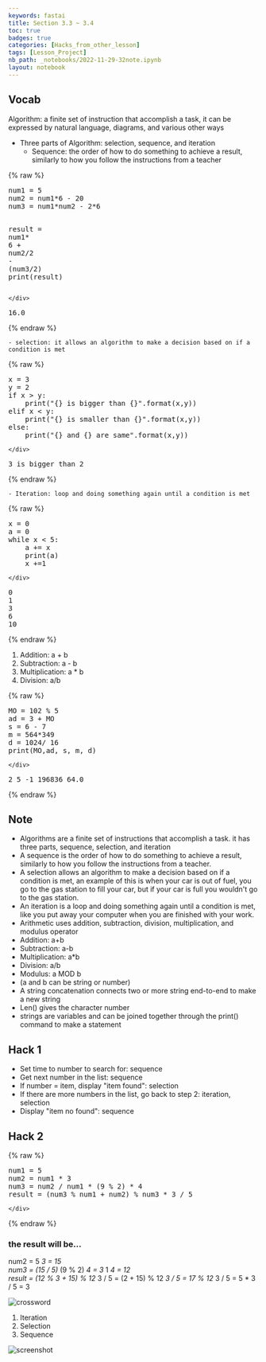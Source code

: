 ```yaml
---
keywords: fastai
title: Section 3.3 ~ 3.4
toc: true
badges: true
categories: [Hacks_from_other_lesson]
tags: [Lesson_Project]
nb_path: _notebooks/2022-11-29-32note.ipynb
layout: notebook
---
```


<!--
#################################################
### THIS FILE WAS AUTOGENERATED! DO NOT EDIT! ###
#################################################
# file to edit: _notebooks/2022-11-29-32note.ipynb
-->

<div class="container" id="notebook-container">
        
<div class="cell border-box-sizing text_cell rendered"><div class="inner_cell">
<div class="text_cell_render border-box-sizing rendered_html">
<h2 id="Vocab">Vocab<a class="anchor-link" href="#Vocab"> </a></h2><p>Algorithm: a finite set of instruction that accomplish a task, it can be expressed by natural language, diagrams, and various other ways</p>
<ul>
<li>Three parts of Algorithm: selection, sequence, and iteration<ul>
<li>Sequence: the order of how to do something to achieve a result, similarly to how you follow the instructions from a teacher</li>
</ul>
</li>
</ul>

</div>
</div>
</div>
    {% raw %}
    
<div class="cell border-box-sizing code_cell rendered">
<div class="input">

<div class="inner_cell">
    <div class="input_area">
<div class=" highlight hl-ipython3"><pre><span></span><span class="n">num1</span> <span class="o">=</span> <span class="mi">5</span>
<span class="n">num2</span> <span class="o">=</span> <span class="n">num1</span><span class="o">*</span><span class="mi">6</span> <span class="o">-</span> <span class="mi">20</span>
<span class="n">num3</span> <span class="o">=</span> <span class="n">num1</span><span class="o">*</span><span class="n">num2</span> <span class="o">-</span> <span class="mi">2</span><span class="o">*</span><span class="mi">6</span>

<span class="n">result</span> <span class="o">=</span> <span class="n">num1</span><span class="o">*</span> <span class="mi">6</span> <span class="o">+</span> <span class="n">num2</span><span class="o">/</span><span class="mi">2</span> <span class="o">-</span> <span class="p">(</span><span class="n">num3</span><span class="o">/</span><span class="mi">2</span><span class="p">)</span>
<span class="nb">print</span><span class="p">(</span><span class="n">result</span><span class="p">)</span>
</pre></div>

    </div>
</div>
</div>

<div class="output_wrapper">
<div class="output">

<div class="output_area">

<div class="output_subarea output_stream output_stdout output_text">
<pre>16.0
</pre>
</div>
</div>

</div>
</div>

</div>
    {% endraw %}

<div class="cell border-box-sizing text_cell rendered"><div class="inner_cell">
<div class="text_cell_render border-box-sizing rendered_html">

<pre><code>- selection: it allows an algorithm to make a decision based on if a condition is met</code></pre>

</div>
</div>
</div>
    {% raw %}
    
<div class="cell border-box-sizing code_cell rendered">
<div class="input">

<div class="inner_cell">
    <div class="input_area">
<div class=" highlight hl-ipython3"><pre><span></span><span class="n">x</span> <span class="o">=</span> <span class="mi">3</span>
<span class="n">y</span> <span class="o">=</span> <span class="mi">2</span>
<span class="k">if</span> <span class="n">x</span> <span class="o">&gt;</span> <span class="n">y</span><span class="p">:</span>
    <span class="nb">print</span><span class="p">(</span><span class="s2">&quot;</span><span class="si">{}</span><span class="s2"> is bigger than </span><span class="si">{}</span><span class="s2">&quot;</span><span class="o">.</span><span class="n">format</span><span class="p">(</span><span class="n">x</span><span class="p">,</span><span class="n">y</span><span class="p">))</span>
<span class="k">elif</span> <span class="n">x</span> <span class="o">&lt;</span> <span class="n">y</span><span class="p">:</span>
    <span class="nb">print</span><span class="p">(</span><span class="s2">&quot;</span><span class="si">{}</span><span class="s2"> is smaller than </span><span class="si">{}</span><span class="s2">&quot;</span><span class="o">.</span><span class="n">format</span><span class="p">(</span><span class="n">x</span><span class="p">,</span><span class="n">y</span><span class="p">))</span>
<span class="k">else</span><span class="p">:</span> 
    <span class="nb">print</span><span class="p">(</span><span class="s2">&quot;</span><span class="si">{}</span><span class="s2"> and </span><span class="si">{}</span><span class="s2"> are same&quot;</span><span class="o">.</span><span class="n">format</span><span class="p">(</span><span class="n">x</span><span class="p">,</span><span class="n">y</span><span class="p">))</span>
</pre></div>

    </div>
</div>
</div>

<div class="output_wrapper">
<div class="output">

<div class="output_area">

<div class="output_subarea output_stream output_stdout output_text">
<pre>3 is bigger than 2
</pre>
</div>
</div>

</div>
</div>

</div>
    {% endraw %}

<div class="cell border-box-sizing text_cell rendered"><div class="inner_cell">
<div class="text_cell_render border-box-sizing rendered_html">

<pre><code>- Iteration: loop and doing something again until a condition is met</code></pre>

</div>
</div>
</div>
    {% raw %}
    
<div class="cell border-box-sizing code_cell rendered">
<div class="input">

<div class="inner_cell">
    <div class="input_area">
<div class=" highlight hl-ipython3"><pre><span></span><span class="n">x</span> <span class="o">=</span> <span class="mi">0</span>
<span class="n">a</span> <span class="o">=</span> <span class="mi">0</span>
<span class="k">while</span> <span class="n">x</span> <span class="o">&lt;</span> <span class="mi">5</span><span class="p">:</span>
    <span class="n">a</span> <span class="o">+=</span> <span class="n">x</span>
    <span class="nb">print</span><span class="p">(</span><span class="n">a</span><span class="p">)</span>
    <span class="n">x</span> <span class="o">+=</span><span class="mi">1</span>
</pre></div>

    </div>
</div>
</div>

<div class="output_wrapper">
<div class="output">

<div class="output_area">

<div class="output_subarea output_stream output_stdout output_text">
<pre>0
1
3
6
10
</pre>
</div>
</div>

</div>
</div>

</div>
    {% endraw %}

<div class="cell border-box-sizing text_cell rendered"><div class="inner_cell">
<div class="text_cell_render border-box-sizing rendered_html">
<ol>
<li>Addition: a + b</li>
<li>Subtraction: a - b</li>
<li>Multiplication: a * b</li>
<li>Division: a/b</li>
</ol>

</div>
</div>
</div>
    {% raw %}
    
<div class="cell border-box-sizing code_cell rendered">
<div class="input">

<div class="inner_cell">
    <div class="input_area">
<div class=" highlight hl-ipython3"><pre><span></span><span class="n">MO</span> <span class="o">=</span> <span class="mi">102</span> <span class="o">%</span> <span class="mi">5</span>
<span class="n">ad</span> <span class="o">=</span> <span class="mi">3</span> <span class="o">+</span> <span class="n">MO</span>
<span class="n">s</span> <span class="o">=</span> <span class="mi">6</span> <span class="o">-</span> <span class="mi">7</span>
<span class="n">m</span> <span class="o">=</span> <span class="mi">564</span><span class="o">*</span><span class="mi">349</span>
<span class="n">d</span> <span class="o">=</span> <span class="mi">1024</span><span class="o">/</span> <span class="mi">16</span>
<span class="nb">print</span><span class="p">(</span><span class="n">MO</span><span class="p">,</span><span class="n">ad</span><span class="p">,</span> <span class="n">s</span><span class="p">,</span> <span class="n">m</span><span class="p">,</span> <span class="n">d</span><span class="p">)</span>
</pre></div>

    </div>
</div>
</div>

<div class="output_wrapper">
<div class="output">

<div class="output_area">

<div class="output_subarea output_stream output_stdout output_text">
<pre>2 5 -1 196836 64.0
</pre>
</div>
</div>

</div>
</div>

</div>
    {% endraw %}

<div class="cell border-box-sizing text_cell rendered"><div class="inner_cell">
<div class="text_cell_render border-box-sizing rendered_html">
<h2 id="Note">Note<a class="anchor-link" href="#Note"> </a></h2><ul>
<li>Algorithms are a finite set of instructions that accomplish a task. it has three parts, sequence, selection, and iteration</li>
<li>A sequence is the order of how to do something to achieve a result, similarly to how you follow the instructions from a teacher.</li>
<li>A selection allows an algorithm to make a decision based on if a condition is met, an example of this is when your car is out of fuel, you go to the gas station to fill your car, but if your car is full you wouldn't go to the gas station.</li>
<li>An iteration is a loop and doing something again until a condition is met, like you put away your computer when you are finished with your work.</li>
<li>Arithmetic uses addition, subtraction, division, multiplication, and modulus operator</li>
<li>Addition: a+b</li>
<li>Subtraction: a-b</li>
<li>Multiplication: a*b</li>
<li>Division: a/b</li>
<li>Modulus: a MOD b</li>
<li>(a and b can be string or number)</li>
<li>A string concatenation connects two or more string end-to-end to make a new string</li>
<li>Len() gives the character number</li>
<li>strings are variables and can be joined together through the print() command to make a statement</li>
</ul>

</div>
</div>
</div>
<div class="cell border-box-sizing text_cell rendered"><div class="inner_cell">
<div class="text_cell_render border-box-sizing rendered_html">
<h2 id="Hack-1">Hack 1<a class="anchor-link" href="#Hack-1"> </a></h2><ul>
<li>Set time to number to search for: sequence</li>
<li>Get next number in the list: sequence</li>
<li>If number = item, display "item found": selection</li>
<li>If there are more numbers in the list, go back to step 2: iteration, selection</li>
<li>Display "item no found": sequence</li>
</ul>

</div>
</div>
</div>
<div class="cell border-box-sizing text_cell rendered"><div class="inner_cell">
<div class="text_cell_render border-box-sizing rendered_html">
<h2 id="Hack-2">Hack 2<a class="anchor-link" href="#Hack-2"> </a></h2>
</div>
</div>
</div>
    {% raw %}
    
<div class="cell border-box-sizing code_cell rendered">
<div class="input">

<div class="inner_cell">
    <div class="input_area">
<div class=" highlight hl-ipython3"><pre><span></span><span class="n">num1</span> <span class="o">=</span> <span class="mi">5</span>
<span class="n">num2</span> <span class="o">=</span> <span class="n">num1</span> <span class="o">*</span> <span class="mi">3</span>
<span class="n">num3</span> <span class="o">=</span> <span class="n">num2</span> <span class="o">/</span> <span class="n">num1</span> <span class="o">*</span> <span class="p">(</span><span class="mi">9</span> <span class="o">%</span> <span class="mi">2</span><span class="p">)</span> <span class="o">*</span> <span class="mi">4</span>
<span class="n">result</span> <span class="o">=</span> <span class="p">(</span><span class="n">num3</span> <span class="o">%</span> <span class="n">num1</span> <span class="o">+</span> <span class="n">num2</span><span class="p">)</span> <span class="o">%</span> <span class="n">num3</span> <span class="o">*</span> <span class="mi">3</span> <span class="o">/</span> <span class="mi">5</span>
</pre></div>

    </div>
</div>
</div>

</div>
    {% endraw %}

<div class="cell border-box-sizing text_cell rendered"><div class="inner_cell">
<div class="text_cell_render border-box-sizing rendered_html">
<h3 id="the-result-will-be...">the result will be...<a class="anchor-link" href="#the-result-will-be..."> </a></h3><p>num2 = 5 <em> 3 = 15<br>
num3 = (15 / 5) </em> (9 % 2) <em> 4 = 3 </em> 1 <em> 4 = 12<br>
result = (12 % 3 + 15) % 12 </em> 3 / 5 = (2 + 15) % 12 <em> 3 / 5 = 17 % 12 </em> 3 / 5 = 5 * 3 / 5 = 3</p>

</div>
</div>
</div>
<div class="cell border-box-sizing text_cell rendered"><div class="inner_cell">
<div class="text_cell_render border-box-sizing rendered_html">
<p><img src="/JeongWooLee/images/copied_from_nb/../images/cw.png" alt="crossword"></p>
<ol>
<li>Iteration</li>
<li>Selection</li>
<li>Sequence</li>
</ol>

</div>
</div>
</div>
<div class="cell border-box-sizing text_cell rendered"><div class="inner_cell">
<div class="text_cell_render border-box-sizing rendered_html">
<p><img src="/JeongWooLee/images/copied_from_nb/../images/hacek2.png" alt="screenshot"></p>

</div>
</div>
</div>
</div>
 

